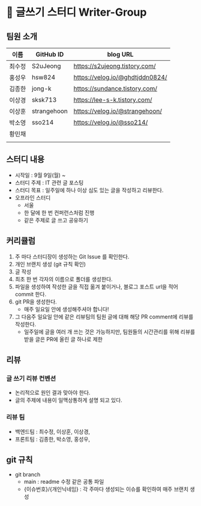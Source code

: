 # 📝 글쓰기 스터디 Writer-Group

## 팀원 소개

| 이름   | GitHub ID   | blog URL                        |
| ------ | ----------- | ------------------------------- |
| 최수정 | S2uJeong    | https://s2ujeong.tistory.com/   |
| 홍성우 | hsw824      | https://velog.io/@ghdtjddn0824/ |
| 김종한 | jong-k      | https://sundance.tistory.com/   |
| 이상경 | sksk713     | https://lee-s-k.tistory.com/    |
| 이상훈 | strangehoon | https://velog.io/@strangehoon/  |
| 박소영 | sso214      | https://velog.io/@sso214/       |
| 황민채 |             |                                 |
|        |             |                                 |

## 스터디 내용

- 시작일 : 9월 9일(월) ~ 
- 스터디 주제 : IT 관련 글 포스팅
- 스터디 목표 : 일주일에 하나 이상 심도 있는 글을 작성하고 리뷰한다.
- 오프라인 스터디 
  - 서울
  - 한 달에 한 번 컨퍼런스처럼 진행
  - 같은 주제로 글 쓰고 공유하기

## 커리큘럼

1. 주 마다 스터디장이 생성하는 Git Issue 를 확인한다.
2. 개인 브랜치 생성  (git 규칙 확인)
3. 글 작성
4. 최초 한 번 각자의 이름으로 폴더를 생성한다. 
5. 파일을 생성하여 작성한 글을 직접 옮겨 붙이거나, 블로그 포스트 url을 적어 commit 한다.
6. git PR을 생성한다. 
   - 매주 일요일 안에 생성해주셔야 합니다!
7. 그 다음주 일요일 안에 같은 리뷰팀의 팀원 글에 대해 해당 PR comment에 리뷰를 작성한다.
   - 일주일에 글을 여러 개 쓰는 것은 가능하지만, 팀원들의 시간관리를 위해 리뷰를 받을 글은 PR에 올린 글 하나로 제한 

## 리뷰 

### 글 쓰기 리뷰 컨벤션 

- 논리적으로 원인 결과 맞아야 한다.
- 글의 주제에 내용이 일맥상통하게 설명 되고 있다. 

### 리뷰 팀

- 백엔드팀 : 최수정, 이상훈, 이상경,
- 프론트팀 : 김종한, 박소영, 홍성우,

## git 규칙

- git branch 
  - main : readme 수정 같은 공통 파일
  - {이슈번호}/{개인닉네임} : 각 주마다 생성되는 이슈를 확인하여 매주 브랜치 생성 
